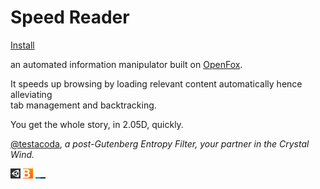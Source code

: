 Speed Reader
============

[Install](http://testacoda.xfos.net:5252/sa/)

an automated information manipulator built on [OpenFox](https://github.com/xfosdev/OpenFox).  

It speeds up browsing by loading relevant content automatically hence alleviating  
tab management and backtracking.

You get the whole story, in 2.05D, quickly.   


[@testacoda](https://twitter.com/testacoda "@testacoda"),
   *a post-Gutenberg Entropy Filter, your partner in the Crystal Wind.*   
       
       
       
      

[![unity3d](sites/unity3d.png)](http://docs.unity3d.com/Documentation/ScriptReference/index.html)
[![bloomberg](sites/bloomberg.png)](http://www.bloomberg.com/news/economy/)
[![underscorejs](sites/underscorejs.png)](http://underscorejs.org/)
<!---
[![gothamist](sites/gothamist.png)](http://gothamist.com/)
[![cnbc](sites/cnbc.png)](http://www.cnbc.com/)
[![engadget](sites/engadget.png)](http://www.engadget.com/)
[![slashdot](sites/slashdot.png)](http://slashdot.org/)
[![hacker news](sites/hackernews.png)](https://news.ycombinator.com/)
[![thestarmy](sites/thestarmy.png)](http://thestar.com.my/news/nation/)
[![cnn](sites/cnn.png)](http://edition.cnn.com/)
[![mykini](sites/mykini.png)](http://www.malaysiakini.com/browse/c/en/news)
--->
